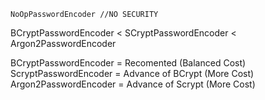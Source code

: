```
NoOpPasswordEncoder //NO SECURITY
```

BCryptPasswordEncoder <  SCryptPasswordEncoder < Argon2PasswordEncoder

BCryptPasswordEncoder = Recomented (Balanced Cost)
ScryptPasswordEncoder = Advance of BCrypt (More Cost)
Argon2PasswordEncoder = Advance of Scrypt (More Cost)

